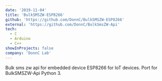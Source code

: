 ```yaml
---
date: '2019-11-04'
title: 'BulkSMSZW-ESP8266'
github: 'https://github.com/DonnC/BulkSMSZW-ESP8266'
external: 'https://github.com/DonnC/BulkSmsZW-Api'
tech:
  - C
  - Arduino
  - C++
showInProjects: false
company: 'DonnC Lab'
---
```


Bulk sms zw api for embedded device ESP8266 for IoT devices. Port for BulkSMSZW-Api Python 3.

